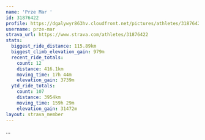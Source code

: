 ```yaml
---
name: 'Prze Mar '
id: 31876422
profile: https://dgalywyr863hv.cloudfront.net/pictures/athletes/31876422/22548952/3/large.jpg
username: prze-mar
strava_url: https://www.strava.com/athletes/31876422
stats:
  biggest_ride_distance: 115.89km
  biggest_climb_elevation_gain: 979m
  recent_ride_totals:
    count: 12
    distance: 416.1km
    moving_time: 17h 44m
    elevation_gain: 3739m
  ytd_ride_totals:
    count: 107
    distance: 3954km
    moving_time: 159h 29m
    elevation_gain: 31472m
layout: strava_member
--- 
```

...
